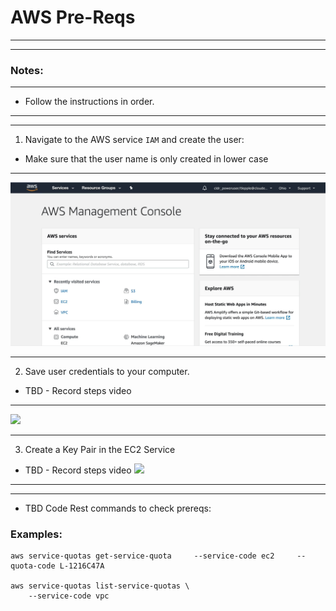 #  AWS Pre-Reqs

---
---
### Notes:
---

*  Follow the instructions in order.

---
---

1.  Navigate to the AWS service `IAM` and create the user:
* Make sure that the user name is only created in lower case

---

![](./images/createAwsUser2.gif)

---

2. Save user credentials to your computer.

* TBD - Record steps video

---

![](./images/saveCredLarge.gif)

---

3.  Create a Key Pair in the EC2 Service

* TBD - Record steps video
![](./images/createKPlarge.gif)

---
---

*  TBD  Code Rest commands to check prereqs:

### Examples:

```
aws service-quotas get-service-quota     --service-code ec2     --quota-code L-1216C47A

aws service-quotas list-service-quotas \
    --service-code vpc
```

